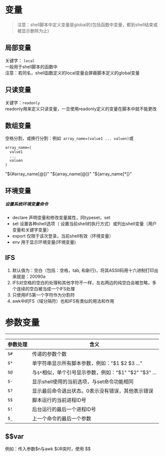# 变量

> 注意：shell脚本中定义变量是global的(包括函数中变量，都到shell结束或被显示删除为止)

局部变量
------
关键字： `local`<br>
一般用于shell脚本的函数中<br>
注意：若同名，shell函数定义的local变量会屏蔽脚本定义的global变量

只读变量
-----
关键字：`readonly`<br>
readonly用来定义只读变量，一旦使用readonly定义的变量在脚本中就不能更改

数组变量
-------
空格分割，或换行分割：例如` array_name=(value1 ... valuen)`或
```
array_name=(
  value1
  ...
  valuen
)
```
"${#array_name[@]}"
"${array_name[@]}"
"${array_name[*]}"

环境变量
--------

##### 设置系统环境变量命令

* declare 声明变量和修改变量属性，同typeset，set
* set 设置各种shell选项（
设置当前shell的执行方式）或列出shell变量（用户变量和关键字变量）
* export 仅限于该次登录，当前shell有效（环境变量）
* env 用于显示环境变量(环境变量)


IFS
-------

1. 默认值为：空白（包括：空格，tab, 和新行)，将其ASSII码用十六进制打印出来就是：20090a
2. IFS对空格的空白的处理和其他字符不一样，左右两边的纯空白会被忽略，多个连续的空白被当成一个IFS处理
3. 只使用IFS第一个字符作为分割符
4. awk中的FS（域分隔符）也和IFS有类似的用法和作用


# 参数变量
--------
|参数处理|含义|
|-----|-----|
|`$#`|传递的参数个数|
|`$*`|单字符串显示所有脚本参数，例如："$1 $2 $3 ..."|
|`$@`|与`$*`相似，单个引号显示参数，例如："$1" "$2" "$3" ...|
|`$-`|显示shell使用的当前选项，与set命令功能相同|
|`$?`|显示最后命令退出状态。0表示没有错误，其他表示错误|
|`$$`|脚本运行的当前进程ID号|
|`$!`|后台运行的最后一个进程ID号|
|`$_`|上一个命令的最后一个参数|

$$var
--------
例如：传入参数$n与awk $i冲突时，使用 $$
